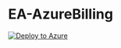 # EA-AzureBilling
[![Deploy to Azure](http://azuredeploy.net/deploybutton.png)](https://azuredeploy.net/)
